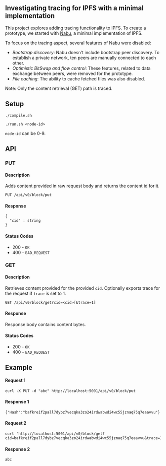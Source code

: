 
## Investigating tracing for IPFS with a minimal implementation

This project explores adding tracing functionality to IPFS. To create a prototype, we started with [Nabu](https://github.com/Peergos/nabu), a minimal implementation of IPFS.

To focus on the tracing aspect, several features of Nabu were disabled:

- *Bootstrap discovery*: Nabu doesn't include bootstrap peer discovery. To establish a private network, ten peers are manually connected to each other.
- *Optimistic BitSwap and flow control*: These features, related to data exchange between peers, were removed for the prototype.
- *File caching*: The ability to cache fetched files was also disabled.

Note: Only the content retrieval (GET) path is traced.

## Setup

```
./compile.sh
```
```
./run.sh <node-id>
```

`node-id` can be 0-9.

## API

### PUT

#### Description

Adds content provided in raw request body and returns the content id for it.

```
PUT /api/v0/block/put
```

#### Response

```
{
  "cid" : string
}
```

#### Status Codes

- 200 - `OK`
- 400 - `BAD_REQUEST`

### GET

#### Description

Retrieves content provided for the provided `cid`. Optionally exports trace for the request if `trace` is set to 1.

```
GET /api/v0/block/get?cid=<cid>[&trace=1]
```

#### Response

Response body contains content bytes.

#### Status Codes

- 200 - `OK`
- 400 - `BAD_REQUEST`


## Example

#### Request 1

```
curl -X PUT -d "abc" http://localhost:5001/api/v0/block/put
```

#### Response 1

```
{"Hash":"bafkreif2pall7dybz7vecqka3zo24irdwabwdi4wc55jznaq75q7eaavvu"}
```

#### Request 2

```
curl 'http://localhost:5001/api/v0/block/get?cid=bafkreif2pall7dybz7vecqka3zo24irdwabwdi4wc55jznaq75q7eaavvu&trace=1'
```

#### Response 2

```
abc
```